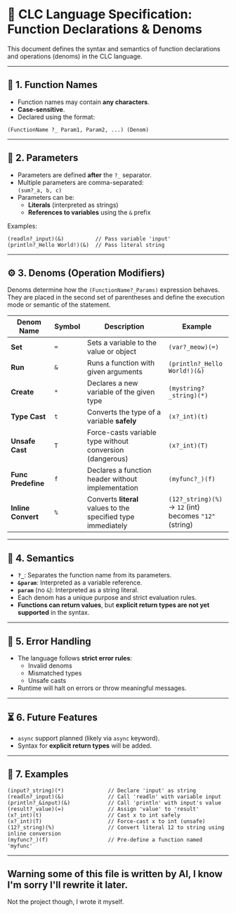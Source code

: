 # 🐾 CLC Language Specification: Function Declarations & Denoms

This document defines the syntax and semantics of function declarations and operations (denoms) in the CLC language.

---

## 📛 1. Function Names

- Function names may contain **any characters**.
- **Case-sensitive**.
- Declared using the format:

```clc
(FunctionName ?_ Param1, Param2, ...) (Denom)
```

---

## 🧩 2. Parameters

- Parameters are defined **after** the `?_` separator.
- Multiple parameters are comma-separated:  
  `(sum?_a, b, c)`
- Parameters can be:
  - **Literals** (interpreted as strings)
  - **References to variables** using the `&` prefix

Examples:
```clc
(readln?_input)(&)          // Pass variable 'input'
(println?_Hello World!)(&)  // Pass literal string
```

---

## ⚙️ 3. Denoms (Operation Modifiers)

Denoms determine how the `(FunctionName?_Params)` expression behaves. They are placed in the second set of parentheses and define the execution mode or semantic of the statement.

| Denom Name        | Symbol | Description                                                    | Example |
|-------------------|--------|----------------------------------------------------------------|---------|
| **Set**           | `=`    | Sets a variable to the value or object                         | `(var?_meow)(=)` |
| **Run**           | `&`    | Runs a function with given arguments                           | `(println?_Hello World!)(&)` |
| **Create**        | `*`    | Declares a new variable of the given type                      | `(mystring?_string)(*)` |
| **Type Cast**     | `t`    | Converts the type of a variable **safely**                     | `(x?_int)(t)` |
| **Unsafe Cast**   | `T`    | Force-casts variable type without conversion (dangerous)       | `(x?_int)(T)` |
| **Func Predefine**| `f`    | Declares a function header without implementation              | `(myfunc?_)(f)` |
| **Inline Convert**| `%`    | Converts **literal** values to the specified type immediately   | `(12?_string)(%)` → `12` (int) becomes `"12"` (string) |

---

## 🧠 4. Semantics

- **`?_`**: Separates the function name from its parameters.
- **`&param`**: Interpreted as a variable reference.
- **`param`** (no `&`): Interpreted as a string literal.
- Each denom has a unique purpose and strict evaluation rules.
- **Functions can return values**, but **explicit return types are not yet supported** in the syntax.

---

## 🔐 5. Error Handling

- The language follows **strict error rules**:
  - Invalid denoms
  - Mismatched types
  - Unsafe casts
- Runtime will halt on errors or throw meaningful messages.

---

## ⏳ 6. Future Features

- `async` support planned (likely via `async` keyword).
- Syntax for **explicit return types** will be added.

---

## 🧪 7. Examples

```clc
(input?_string)(*)              // Declare 'input' as string
(readln?_input)(&)              // Call 'readln' with variable input
(println?_&input)(&)            // Call 'println' with input's value
(result?_value)(=)              // Assign 'value' to 'result'
(x?_int)(t)                     // Cast x to int safely
(x?_int)(T)                     // Force-cast x to int (unsafe)
(12?_string)(%)                 // Convert literal 12 to string using inline conversion
(myfunc?_)(f)                   // Pre-define a function named 'myfunc'
```

---

## Warning some of this file is written by AI, I know I'm sorry I'll rewrite it later.

Not the project though, I wrote it myself.
